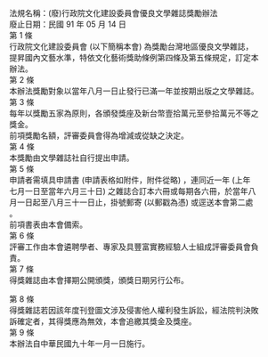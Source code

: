 法規名稱：(廢)行政院文化建設委員會優良文學雜誌獎勵辦法  
廢止日期：民國 91 年 05 月 14 日  
第 1 條  
行政院文化建設委員會 (以下簡稱本會) 為獎勵台灣地區優良文學雜誌，  
提昇國內文藝水準，特依文化藝術獎助條例第四條及第五條規定，訂定本  
辦法。  
第 2 條  
本辦法獎勵對象以當年八月一日止發行已滿一年並按期出版之文學雜誌。  
第 3 條  
每年以獎勵五家為原則，各頒發獎座及新台幣壹拾萬元至參拾萬元不等之  
獎金。  
前項獎勵名額，評審委員會得為增減或從缺之決定。  
第 4 條  
本獎勵由文學雜誌社自行提出申請。  
第 5 條  
申請者需填具申請書 (申請表格如附件，附件從略) ，連同近一年 (上年  
七月一日至當年六月三十日) 之雜誌合訂本六冊或每期各六冊，於當年八  
月一日起至八月三十一日止，掛號郵寄 (以郵戳為憑) 或逕送本會第二處  
。  
前項書表由本會備索。  
第 6 條  
評審工作由本會遴聘學者、專家及具豐富實務經驗人士組成評審委員會負  
責。  
第 7 條  
得獎雜誌由本會擇期公開頒獎，頒獎日期另行公布。  


第 8 條  
得獎雜誌若因該年度刊登圖文涉及侵害他人權利發生訴訟，經法院判決敗  
訴確定者，其得獎應為無效，本會追繳其獎金及獎座。  
第 9 條  
本辦法自中華民國九十年一月一日施行。  


